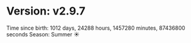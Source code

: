 # Version: v2.9.7
Time since birth: 1012 days, 24288 hours, 1457280 minutes, 87436800 seconds
Season: Summer ☀️
